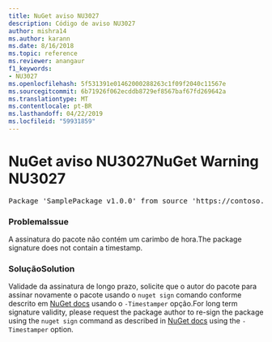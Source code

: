 ```yaml
---
title: NuGet aviso NU3027
description: Código de aviso NU3027
author: mishra14
ms.author: karann
ms.date: 8/16/2018
ms.topic: reference
ms.reviewer: anangaur
f1_keywords:
- NU3027
ms.openlocfilehash: 5f531391e01462000288263c1f09f2040c11567e
ms.sourcegitcommit: 6b71926f062ecddb8729ef8567baf67fd269642a
ms.translationtype: MT
ms.contentlocale: pt-BR
ms.lasthandoff: 04/22/2019
ms.locfileid: "59931859"
---
```

# <a name="nuget-warning-nu3027"></a><span data-ttu-id="7b3cd-103">NuGet aviso NU3027</span><span class="sxs-lookup"><span data-stu-id="7b3cd-103">NuGet Warning NU3027</span></span>

<pre>Package 'SamplePackage v1.0.0' from source 'https://contoso.com/index.json': The signature should be timestamped to enable long-term signature validity after the certificate has expired.</pre>

### <a name="issue"></a><span data-ttu-id="7b3cd-104">Problema</span><span class="sxs-lookup"><span data-stu-id="7b3cd-104">Issue</span></span>

<span data-ttu-id="7b3cd-105">A assinatura do pacote não contém um carimbo de hora.</span><span class="sxs-lookup"><span data-stu-id="7b3cd-105">The package signature does not contain a timestamp.</span></span>


### <a name="solution"></a><span data-ttu-id="7b3cd-106">Solução</span><span class="sxs-lookup"><span data-stu-id="7b3cd-106">Solution</span></span>

<span data-ttu-id="7b3cd-107">Validade da assinatura de longo prazo, solicite que o autor do pacote para assinar novamente o pacote usando o `nuget sign` comando conforme descrito em [NuGet docs](https://docs.microsoft.com/en-us/nuget/create-packages/sign-a-package) usando o `-Timestamper` opção.</span><span class="sxs-lookup"><span data-stu-id="7b3cd-107">For long term signature validity, please request the package author to re-sign the package using the `nuget sign` command as described in [NuGet docs](https://docs.microsoft.com/en-us/nuget/create-packages/sign-a-package) using the `-Timestamper` option.</span></span>


